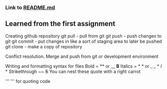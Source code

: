 ### Link to [README.md](docs/README.md)
## Learned from the first assignment
  Creating github repository
  git pull - pull from git
  git push - push changes to git
  git commit - put changes in like a sort of staging area to later be pushed
  git clone - make a copy of repository

  Conflict resolution. Merge and push from git or development environment

  Writing and formatting syntax for files
  Bold = ** or __ **B**
  Italics = * * or _ _ * *I* *
  Strikethrough ~~ ~~S~~
  You can nest these
  quote with a right carrot

  '''
  ''' for quoting code 
